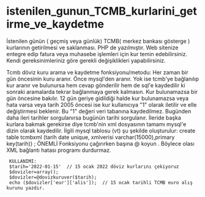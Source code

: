 # istenilen_gunun_TCMB_kurlarini_getirme_ve_kaydetme
İstenilen günün ( geçmiş veya günlük) TCMB( merkez bankası gösterge ) kurlarının getirilmesi ve saklanması.
PHP de yazılmıştır. Web sitenize entegre edip fatura veya muhasebe işlemleri için kur temin edebilirsiniz.
Kendi gereksinimleriniz göre gerekli değişiklikleri yapabilirsiniz.

Tcmb  döviz kuru arama ve kaydetme fonksiyonu/metodu:
     Her zaman bir gün öncesinin kuru aranır. Önce mysql'den aranır.
     Yok ise tcmb'ye bağlanılıp kur aranır ve bulunursa hem cevap gönderilir hem de sql'e kaydedilir ki
     sonraki aramalarda tekrar bağlanmaya gerek kalmasın.
     Kur bulunamazsa bir gün öncesine bakılır.
     12 gün geriye gidildiği halde kur bulunamazsa veya hata varsa veya tarih 2005 öncesi ise kur kullanıcıya "1" olarak iletilir
     ve elle değiştirmesi beklenir. Bu "1" değeri veri tabanına kaydedilmez.
     Bugünden daha ileri tarihler sorgulanırsa  bugünün tarihi sorgulanır.
     İleride başka kurlara bakmak gerekirse diye tcmb'nin xml dosyasının tamamı mysql'e dizin olarak kaydedilir.
     İlgili mysql tablosu (vt) şu şekilde oluşturulur:
     create table tcmbxml (tarih date unique, xmlverisi varchar(15000),primary key(tarih)) ;
     ÖNEMLİ
     Fonksiyonu çağırırken başına @ koyun . Böylece olası XML bağlantı hatası programı durdurmaz.
     
     KULLANIMI: 
     $tarih='2022-01-15'  // 15 ocak 2022 döviz kurlarını çekiyoruz
     $dovizler=array();
     $dovizler=@dovizkuruver($tarih); 
     echo ($dovizler['eur']['alis']);  // 15 ocak tarihli TCMB euro alış kurunu yazdır. 
  
